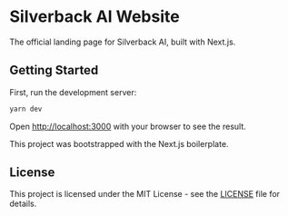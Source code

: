 # Silverback AI Website

The official landing page for Silverback AI, built with Next.js.

## Getting Started

First, run the development server:

```bash
yarn dev
```

Open [http://localhost:3000](http://localhost:3000) with your browser to see the result.

This project was bootstrapped with the Next.js boilerplate.

## License

This project is licensed under the MIT License - see the [LICENSE](LICENSE) file for details.

